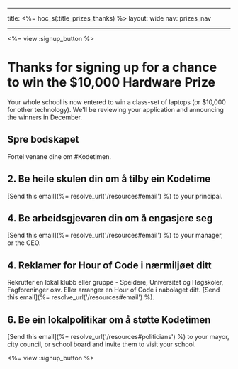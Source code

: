 * * *

title: <%= hoc_s(:title_prizes_thanks) %> layout: wide nav: prizes_nav

* * *

<%= view :signup_button %>

# Thanks for signing up for a chance to win the $10,000 Hardware Prize

Your whole school is now entered to win a class-set of laptops (or $10,000 for other technology). We'll be reviewing your application and announcing the winners in December.

## Spre bodskapet

Fortel venane dine om #Kodetimen.

## 2. Be heile skulen din om å tilby ein Kodetime

[Send this email](%= resolve_url('/resources#email') %) to your principal.

## 4. Be arbeidsgjevaren din om å engasjere seg

[Send this email](%= resolve_url('/resources#email') %) to your manager, or the CEO.

## 4. Reklamer for Hour of Code i nærmiljøet ditt

Rekrutter en lokal klubb eller gruppe - Speidere, Universitet og Høgskoler, Fagforeninger osv. Eller arranger en Hour of Code i nabolaget ditt. [Send this email](%= resolve_url('/resources#email') %).

## 6. Be ein lokalpolitikar om å støtte Kodetimen

[Send this email](%= resolve_url('/resources#politicians') %) to your mayor, city council, or school board and invite them to visit your school.

<%= view :signup_button %>